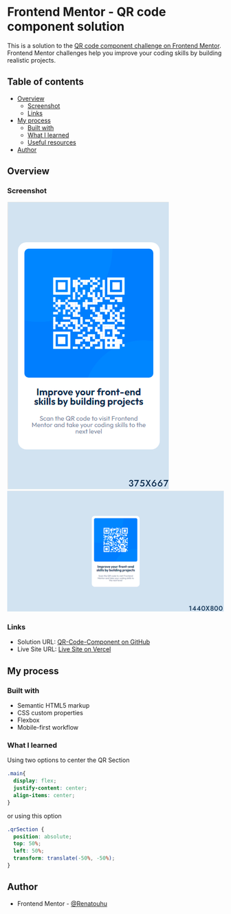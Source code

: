 # Frontend Mentor - QR code component solution

This is a solution to the [QR code component challenge on Frontend Mentor](https://www.frontendmentor.io/challenges/qr-code-component-iux_sIO_H). Frontend Mentor challenges help you improve your coding skills by building realistic projects. 

## Table of contents

- [Overview](#overview)
  - [Screenshot](#screenshot)
  - [Links](#links)
- [My process](#my-process)
  - [Built with](#built-with)
  - [What I learned](#what-i-learned)
  - [Useful resources](#useful-resources)
- [Author](#author)

## Overview

### Screenshot

![mobile](./images/mobile.png)
![desktop](./images/desktop.png)

### Links

- Solution URL: [QR-Code-Component on GitHub](https://github.com/Renatouhu/QR-Code-Component)
- Live Site URL: [Live Site on Vercel](https://qr-code-component-ten-sand.vercel.app/)

## My process

### Built with

- Semantic HTML5 markup
- CSS custom properties
- Flexbox
- Mobile-first workflow

### What I learned

Using two options to center the QR Section

```css
.main{
  display: flex;
  justify-content: center;
  align-items: center;
}
```

or using this option

```css
.qrSection {
  position: absolute;
  top: 50%;
  left: 50%;
  transform: translate(-50%, -50%);
}
```
## Author

- Frontend Mentor - [@Renatouhu](https://www.frontendmentor.io/profile/Renatouhu)